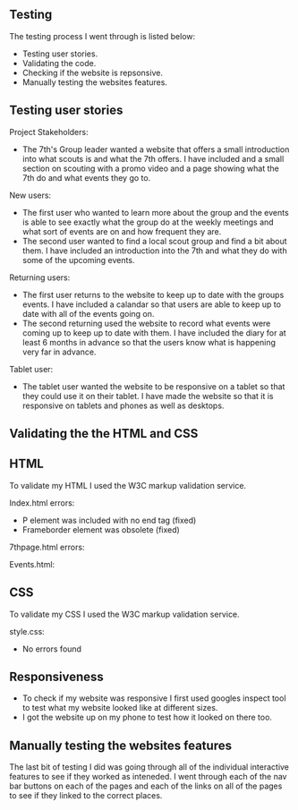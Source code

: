 Testing 
-
The testing process I went through is listed below:
- Testing user stories.
- Validating the code.
- Checking if the website is repsonsive.
- Manually testing the websites features.

Testing user stories
-
Project Stakeholders:
- The 7th's Group leader wanted a website that offers a small introduction into what scouts is and what the 7th offers. I have included and a small section on scouting with a promo video and a page showing what the 7th do and what events they go to.

New users:
- The first user who wanted to learn more about the group and the events is able to see exactly what the group do at the weekly meetings and what sort of events are on and how frequent they are.
- The second user wanted to find a local scout group and find a bit about them. I have included an introduction into the 7th and what they do with some of the upcoming events.

Returning users:
- The first user returns to the website to keep up to date with the groups events. I have included a calandar so that users are able to keep up to date with all of the events going on.
- The second returning used the website to record what events were coming up to keep up to date with them. I have included the diary for at least 6 months in advance so that the users know what is happening very far in advance.

Tablet user:
- The tablet user wanted the website to be responsive on a tablet so that they could use it on their tablet. I have made the website so that it is responsive on tablets and phones as well as desktops.

Validating the the HTML and CSS
-
HTML
-
To validate my HTML I used the W3C markup validation service.

Index.html errors:
- P element was included with no end tag (fixed)
- Frameborder element was obsolete (fixed)

7thpage.html errors:


Events.html:

CSS
-
To validate my CSS I used the W3C markup validation service.

style.css:
- No errors found

Responsiveness
-
- To check if my website was responsive I first used googles inspect tool to test what my website looked like at different sizes.
- I got the website up on my phone to test how it looked on there too.

Manually testing the websites features
-
The last bit of testing I did was going through all of the individual interactive features to see if they worked as inteneded. I went through each of the nav bar buttons on each of the pages and each of the links on all of the pages to see if they linked to the correct places.



